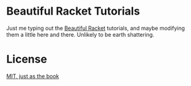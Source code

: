 # Beautiful Racket Tutorials

Just me typing out the [Beautiful Racket](http://beautifulracket.com/)
tutorials, and maybe modifying them a little here and there. Unlikely to be
earth shattering.

# License

[MIT, just as the book](http://beautifulracket.com/legal.html)

